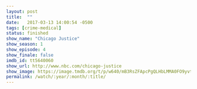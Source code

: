 ```yaml
---
layout: post
title:  ""
date:   2017-03-13 14:00:54 -0500
tags: [crime-medical]
status: finished
show_name: "Chicago Justice"
show_season: 1
show_episode: 4
show_finale: false
imdb_id: tt5640060
show_url: http://www.nbc.com/chicago-justice
show_image: https://image.tmdb.org/t/p/w640/mB3RsZFApcPgQLHbLMMA0FO9yvt.jpg
permalink: /watch/:year/:month/:title/
---
```

